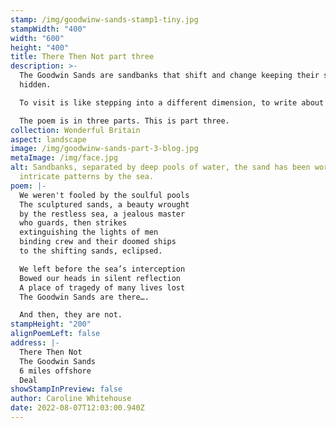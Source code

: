```yaml
---
stamp: /img/goodwinw-sands-stamp1-tiny.jpg
stampWidth: "400"
width: "600"
height: "400"
title: There Then Not part three
description: >-
  The Goodwin Sands are sandbanks that shift and change keeping their secrets
  hidden. 

  To visit is like stepping into a different dimension, to write about them demanded so much more than a few lines. 

  The poem is in three parts. This is part three. 
collection: Wonderful Britain
aspect: landscape
image: /img/goodwinw-sands-part-3-blog.jpg
metaImage: /img/face.jpg
alt: Sandbanks, separated by deep pools of water, the sand has been worked into
  intricate patterns by the sea.
poem: |-
  We weren't fooled by the soulful pools
  The sculptured sands, a beauty wrought 
  by the restless sea, a jealous master 
  who guards, then strikes 
  extinguishing the lights of men
  binding crew and their doomed ships
  to the shifting sands, eclipsed.

  We left before the sea’s interception
  Bowed our heads in silent reflection
  A place of tragedy of many lives lost
  The Goodwin Sands are there….

  And then, they are not.
stampHeight: "200"
alignPoemLeft: false
address: |-
  There Then Not
  The Goodwin Sands
  6 miles offshore 
  Deal
showStampInPreview: false
author: Caroline Whitehouse
date: 2022-08-07T12:03:00.940Z
---
```

